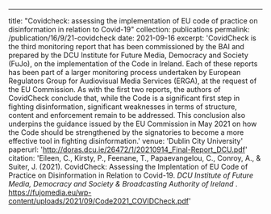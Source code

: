 ---
title: "Covidcheck: assessing the implementation of EU code of practice on disinformation in relation to Covid-19"
collection: publications
permalink: /publication/16/9/21-covidcheck
date: 2021-09-16
excerpt: 'CovidCheck is the third monitoring report that has been commissioned by the BAI and prepared by the DCU Institute for Future Media, Democracy and Society (FuJo), on the implementation of the Code in Ireland. Each of these reports has been part of a larger monitoring process undertaken by European Regulators Group for Audiovisual Media Services (ERGA), at the request of the EU Commission. As with the first two reports, the authors of CovidCheck conclude that, while the Code is a significant first step in fighting disinformation, significant weaknesses in terms of structure, content and enforcement remain to be addressed. This conclusion also underpins the guidance issued by the EU Commission in May 2021 on how the Code should be strengthened by the signatories to become a more effective tool in fighting disinformation.'
venue: 'Dublin City University'
paperurl: 'http://doras.dcu.ie/26472/1/20210914_Final-Report_DCU.pdf'
citation: 'Eileen, C., Kirsty, P., Feenane, T., Papaevangelou, C., Conroy, A., &amp; Suiter, J. (2021). CovidCheck: Assessing the Implentation of EU Code of Practice on Disinformation in Relation to Covid-19. <i>DCU Institute of Future Media, Democracy and Society &amp; Broadcasting Authority of Ireland </i>. https://fujomedia.eu/wp-content/uploads/2021/09/Code2021_COVIDCheck.pdf'